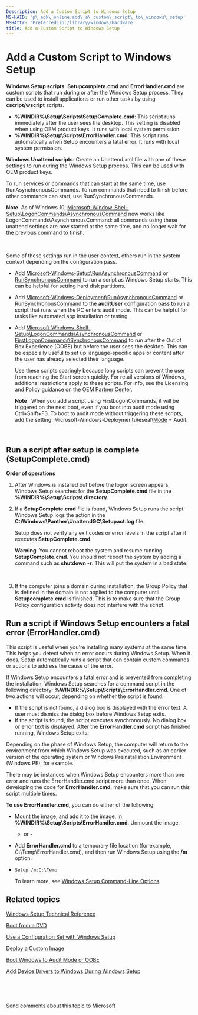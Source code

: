 ```yaml
---
Description: Add a Custom Script to Windows Setup
MS-HAID: 'p\_adk\_online.add\_a\_custom\_script\_to\_windows\_setup'
MSHAttr: 'PreferredLib:/library/windows/hardware'
title: Add a Custom Script to Windows Setup
---
```


# Add a Custom Script to Windows Setup


**Windows Setup scripts**: **Setupcomplete.cmd** and **ErrorHandler.cmd** are custom scripts that run during or after the Windows Setup process. They can be used to install applications or run other tasks by using **cscript/wscript** scripts.

-   **%WINDIR%\\Setup\\Scripts\\SetupComplete.cmd**: This script runs immediately after the user sees the desktop. This setting is disabled when using OEM product keys. It runs with local system permission.
-   **%WINDIR%\\Setup\\Scripts\\ErrorHandler.cmd**: This script runs automatically when Setup encounters a fatal error. It runs with local system permission.

**Windows Unattend scripts**: Create an Unattend.xml file with one of these settings to run during the Windows Setup process. This can be used with OEM product keys.

To run services or commands that can start at the same time, use RunAsynchronousCommands. To run commands that need to finish before other commands can start, use RunSynchronousCommands.

**Note**  As of Windows 10, [Microsoft-Window-Shell-Setup\\LogonCommands\\AsynchronousCommand](p_unattend.logoncommands_win7_microsoft_windows_shell_setuplogoncommands) now works like LogonCommands\\AsynchronousCommand: all commands using these unattend settings are now started at the same time, and no longer wait for the previous command to finish.

 

Some of these settings run in the user context, others run in the system context depending on the configuration pass.

-   Add [Microsoft-Windows-Setup\\RunAsynchronousCommand](p_unattend.runasynchronouscommand_win7_microsoft_windows_setuprunasynchronousrunasynchronouscommand) or [RunSynchronousCommand](p_unattend.runsynchronouscommand_win7_microsoft_windows_setuprunsynchronousrunsynchronouscommand) to run a script as Windows Setup starts. This can be helpful for setting hard disk partitions.
-   Add [Microsoft-Windows-Deployment\\RunAsynchronousCommand](p_unattend.runasynchronouscommand_win7_microsoft_windows_deploymentrunasynchronousrunasynchronouscommand) or [RunSynchronousCommand](p_unattend.runsynchronouscommand_win7_microsoft_windows_deploymentrunsynchronousrunsynchronouscommand) to the **auditUser** configuration pass to run a script that runs when the PC enters audit mode. This can be helpful for tasks like automated app installation or testing.
-   Add [Microsoft-Windows-Shell-Setup\\LogonCommands\\AsynchronousCommand](p_unattend.logoncommands_win7_microsoft_windows_shell_setuplogoncommands) or [FirstLogonCommands\\SynchronousCommand](p_unattend.firstlogoncommands_win7_microsoft_windows_shell_setupfirstlogoncommands) to run after the Out of Box Experience (OOBE) but before the user sees the desktop. This can be especially useful to set up language-specific apps or content after the user has already selected their language.

    Use these scripts sparingly because long scripts can prevent the user from reaching the Start screen quickly. For retail versions of Windows, additional restrictions apply to these scripts. For info, see the Licensing and Policy guidance on the [OEM Partner Center](http://go.microsoft.com/fwlink/?LinkId=131358).

    **Note**   When you add a script using FirstLogonCommands, it will be triggered on the next boot, even if you boot into audit mode using Ctrl+Shift+F3. To boot to audit mode without triggering these scripts, add the setting: Microsoft-Windows-Deployment\\Reseal\\[Mode](p_unattend.mode_win7_microsoft_windows_deploymentresealmode) = Audit.

     

## <span id="run_a_script_after_setup_is_complete__setupcomplete.cmd_"></span><span id="RUN_A_SCRIPT_AFTER_SETUP_IS_COMPLETE__SETUPCOMPLETE.CMD_"></span>Run a script after setup is complete (SetupComplete.cmd)


**Order of operations**

1.  After Windows is installed but before the logon screen appears, Windows Setup searches for the **SetupComplete.cmd** file in the **%WINDIR%\\Setup\\Scripts\\ directory**.
2.  If a **SetupComplete.cmd** file is found, Windows Setup runs the script. Windows Setup logs the action in the **C:\\Windows\\Panther\\UnattendGC\\Setupact.log** file.

    Setup does not verify any exit codes or error levels in the script after it executes **SetupComplete.cmd**.

    **Warning**  You cannot reboot the system and resume running **SetupComplete.cmd**. You should not reboot the system by adding a command such as **shutdown -r**. This will put the system in a bad state.

     

3.  If the computer joins a domain during installation, the Group Policy that is defined in the domain is not applied to the computer until **Setupcomplete.cmd** is finished. This is to make sure that the Group Policy configuration activity does not interfere with the script.

## <span id="run_a_script_if_windows_setup_encounters_a_fatal_error__errorhandler.cmd_"></span><span id="RUN_A_SCRIPT_IF_WINDOWS_SETUP_ENCOUNTERS_A_FATAL_ERROR__ERRORHANDLER.CMD_"></span>Run a script if Windows Setup encounters a fatal error (ErrorHandler.cmd)


This script is useful when you're installing many systems at the same time. This helps you detect when an error occurs during Windows Setup. When it does, Setup automatically runs a script that can contain custom commands or actions to address the cause of the error.

If Windows Setup encounters a fatal error and is prevented from completing the installation, Windows Setup searches for a command script in the following directory: **%WINDIR%\\Setup\\Scripts\\ErrorHandler.cmd**. One of two actions will occur, depending on whether the script is found.

-   If the script is not found, a dialog box is displayed with the error text. A user must dismiss the dialog box before Windows Setup exits.
-   If the script is found, the script executes synchronously. No dialog box or error text is displayed. After the **ErrorHandler.cmd** script has finished running, Windows Setup exits.

Depending on the phase of Windows Setup, the computer will return to the environment from which Windows Setup was executed, such as an earlier version of the operating system or Windows Preinstallation Environment (Windows PE), for example.

There may be instances when Windows Setup encounters more than one error and runs the ErrorHandler.cmd script more than once. When developing the code for **ErrorHandler.cmd**, make sure that you can run this script multiple times.

**To use ErrorHandler.cmd**, you can do either of the following:

-   Mount the image, and add it to the image, in **%WINDIR%\\Setup\\Scripts\\ErrorHandler.cmd**. Unmount the image.

    - or -

-   Add **ErrorHandler.cmd** to a temporary file location (for example, C:\\Temp\\ErrorHandler.cmd), and then run Windows Setup using the **/m** option.
-   ``` syntax
    Setup /m:C:\Temp
    ```

    To learn more, see [Windows Setup Command-Line Options](windows_setup_command_line_options.md).

## <span id="related_topics"></span>Related topics


[Windows Setup Technical Reference](windows-setup-technical-reference.md)

[Boot from a DVD](boot-from-a-dvd.md)

[Use a Configuration Set with Windows Setup](use-a-configuration-set-with-windows-setup.md)

[Deploy a Custom Image](deploy-a-custom-image.md)

[Boot Windows to Audit Mode or OOBE](boot-windows-to-audit-mode-or-oobe.md)

[Add Device Drivers to Windows During Windows Setup](add-device-drivers-to-windows-during-windows-setup.md)

 

 

[Send comments about this topic to Microsoft](mailto:wsddocfb@microsoft.com?subject=Documentation%20feedback%20%5Bp_adk_online\p_adk_online%5D:%20Add%20a%20Custom%20Script%20to%20Windows%20Setup%20%20RELEASE:%20%284/11/2016%29&body=%0A%0APRIVACY%20STATEMENT%0A%0AWe%20use%20your%20feedback%20to%20improve%20the%20documentation.%20We%20don't%20use%20your%20email%20address%20for%20any%20other%20purpose,%20and%20we'll%20remove%20your%20email%20address%20from%20our%20system%20after%20the%20issue%20that%20you're%20reporting%20is%20fixed.%20While%20we're%20working%20to%20fix%20this%20issue,%20we%20might%20send%20you%20an%20email%20message%20to%20ask%20for%20more%20info.%20Later,%20we%20might%20also%20send%20you%20an%20email%20message%20to%20let%20you%20know%20that%20we've%20addressed%20your%20feedback.%0A%0AFor%20more%20info%20about%20Microsoft's%20privacy%20policy,%20see%20http://privacy.microsoft.com/default.aspx. "Send comments about this topic to Microsoft")




